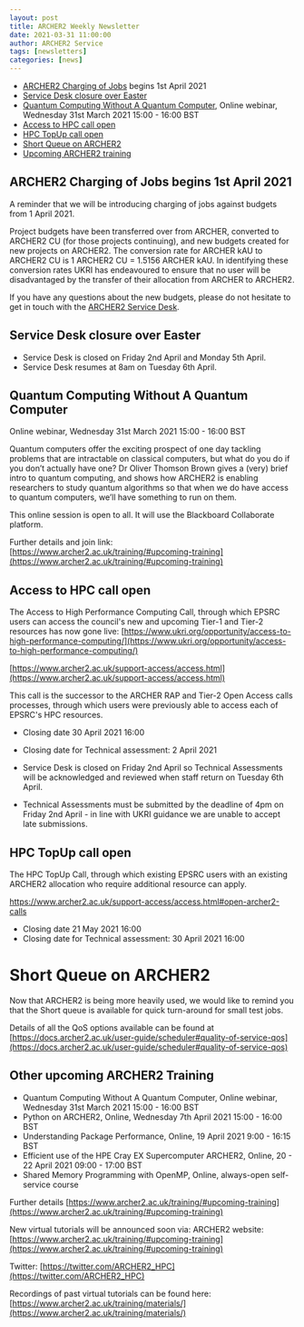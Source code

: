 ```yaml
---
layout: post
title: ARCHER2 Weekly Newsletter
date: 2021-03-31 11:00:00
author: ARCHER2 Service
tags: [newsletters] 
categories: [news]
---
```



- [ARCHER2 Charging of Jobs](#archer2-charging-of-jobs) begins 1st April 2021
- [Service Desk closure over Easter](#service-desk-closure-over-easter)
- [Quantum Computing Without A Quantum Computer](#quantum-computing-without-a-quantum-computer), Online webinar, Wednesday 31st March 2021 15:00 - 16:00 BST
- [Access to HPC call open](#access-to-hpc-call-open)
- [HPC TopUp call open](#hpc-topup-call-open)
- [Short Queue on ARCHER2](#short-queue-on-archer2)
- [Upcoming ARCHER2 training](#other-upcoming-archer2-training) 


## ARCHER2 Charging of Jobs begins 1st April 2021

A reminder that we will be introducing charging of jobs against budgets from 1 April 2021. 

Project budgets have been transferred over from ARCHER, converted to ARCHER2 CU (for those projects continuing), and new budgets created for new projects on ARCHER2. The conversion rate for ARCHER kAU to ARCHER2 CU is 1 ARCHER2 CU = 1.5156 ARCHER kAU. In identifying these conversion rates UKRI has endeavoured to ensure that no user will be disadvantaged by the transfer of their allocation from ARCHER to ARCHER2. 

If you have any questions about the new budgets, please do not hesitate to get in touch with the [ARCHER2 Service Desk](mailto:support@archer2.ac.uk).
 

## Service Desk closure over Easter

- Service Desk is closed on Friday 2nd April and Monday 5th April.
- Service Desk resumes at 8am on Tuesday 6th April.


## Quantum Computing Without A Quantum Computer

Online webinar, Wednesday 31st March 2021 15:00 - 16:00 BST

Quantum computers offer the exciting prospect of one day tackling problems that are intractable on classical computers, but what do you do if you don’t actually have one? Dr Oliver Thomson Brown gives a (very) brief intro to quantum computing, and shows how ARCHER2 is enabling researchers to study quantum algorithms so that when we do have access to quantum computers, we’ll have something to run on them.

This online session is open to all. It will use the Blackboard Collaborate platform.

Further details and join link:  [https://www.archer2.ac.uk/training/#upcoming-training](https://www.archer2.ac.uk/training/#upcoming-training)


## Access to HPC call open

The Access to High Performance Computing Call, through which EPSRC users can access the council's new and upcoming Tier-1 and Tier-2 resources has now gone live:
[https://www.ukri.org/opportunity/access-to-high-performance-computing/](https://www.ukri.org/opportunity/access-to-high-performance-computing/)

[https://www.archer2.ac.uk/support-access/access.html](https://www.archer2.ac.uk/support-access/access.html)

This call is the successor to the ARCHER RAP and Tier-2 Open Access calls processes, through which users were previously able to access each of EPSRC's HPC resources.

- Closing date 30 April 2021 16:00
- Closing date for Technical assessment: 2 April 2021

- Service Desk is closed on Friday 2nd April so Technical Assessments will be acknowledged and reviewed when staff return on Tuesday 6th April.  
- Technical Assessments must be submitted by the deadline of 4pm on Friday 2nd April - in line with UKRI guidance we are unable to accept late submissions.


## HPC TopUp call open

The HPC TopUp Call, through which existing EPSRC users with an existing ARCHER2 allocation who require additional resource can apply.

https://www.archer2.ac.uk/support-access/access.html#open-archer2-calls

- Closing date 21 May 2021 16:00
- Closing date for Technical assessment: 30 April 2021 16:00


Short Queue on ARCHER2
======================

Now that ARCHER2 is being more heavily used, we would like to remind you that the Short queue is available for quick turn-around for small test jobs.

Details of all the QoS options available can be found at [https://docs.archer2.ac.uk/user-guide/scheduler#quality-of-service-qos](https://docs.archer2.ac.uk/user-guide/scheduler#quality-of-service-qos)

## Other upcoming ARCHER2 Training

- Quantum Computing Without A Quantum Computer, Online webinar, Wednesday 31st March 2021 15:00 - 16:00 BST
- Python on ARCHER2, Online, Wednesday 7th April 2021 15:00 - 16:00 BST 
- Understanding Package Performance, Online, 19 April 2021 9:00 - 16:15 BST  
- Efficient use of the HPE Cray EX Supercomputer ARCHER2, Online, 20 - 22 April 2021 09:00 - 17:00 BST
- Shared Memory Programming with OpenMP, Online, always-open self-service course


Further details [https://www.archer2.ac.uk/training/#upcoming-training](https://www.archer2.ac.uk/training/#upcoming-training)

New virtual tutorials will be announced soon via: ARCHER2 website: [https://www.archer2.ac.uk/training/#upcoming-training](https://www.archer2.ac.uk/training/#upcoming-training)

Twitter: [https://twitter.com/ARCHER2_HPC](https://twitter.com/ARCHER2_HPC)

Recordings of past virtual tutorials can be found here: [https://www.archer2.ac.uk/training/materials/](https://www.archer2.ac.uk/training/materials/)